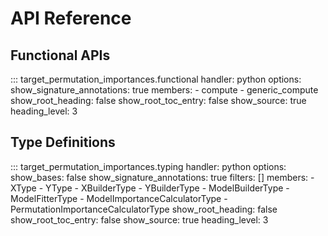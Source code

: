 # API Reference

## Functional APIs
::: target_permutation_importances.functional
    handler: python
    options:
      show_signature_annotations: true
      members:
      - compute
      - generic_compute
      show_root_heading: false
      show_root_toc_entry: false
      show_source: true
      heading_level: 3

## Type Definitions
::: target_permutation_importances.typing
    handler: python
    options:
      show_bases: false
      show_signature_annotations: true
      filters: []
      members:
      - XType
      - YType
      - XBuilderType
      - YBuilderType
      - ModelBuilderType
      - ModelFitterType
      - ModelImportanceCalculatorType
      - PermutationImportanceCalculatorType
      show_root_heading: false
      show_root_toc_entry: false
      show_source: true
      heading_level: 3


<!-- ## compute
::: target_permutation_importances.compute
    options:
      show_source: false
      heading_level: 3

## PermutationImportanceCalculatorType
::: target_permutation_importances.PermutationImportanceCalculatorType
    options:
      show_source: false
      heading_level: 3


## compute_permutation_importance_by_subtraction
::: target_permutation_importances.compute_permutation_importance_by_subtraction
    options:
      show_source: true
      heading_level: 3
</br>
## compute_permutation_importance_by_division
::: target_permutation_importances.compute_permutation_importance_by_division
    options:
      show_source: true
      heading_level: 3
</br>
## compute_permutation_importance_by_wasserstein_distance
::: target_permutation_importances.compute_permutation_importance_by_wasserstein_distance
    options:
      show_source: true
      heading_level: 3 -->